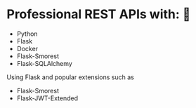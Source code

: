 # Professional REST APIs with: :snake:

* Python
* Flask
* Docker
* Flask-Smorest
* Flask-SQLAlchemy

Using Flask and popular extensions such as
* Flask-Smorest
* Flask-JWT-Extended
